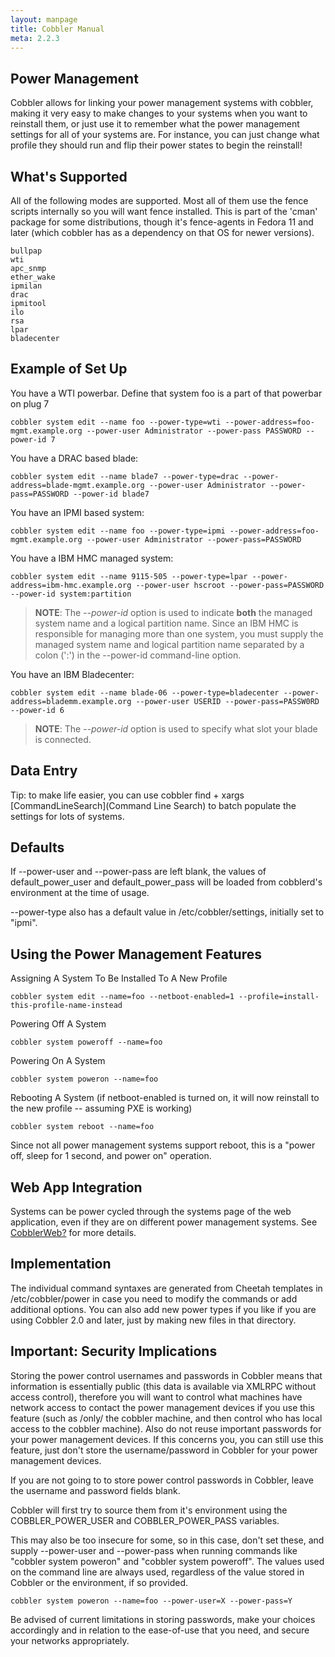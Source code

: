 ```yaml
---
layout: manpage
title: Cobbler Manual
meta: 2.2.3
---
```

## Power Management

Cobbler allows for linking your power management systems with
cobbler, making it very easy to make changes to your systems when
you want to reinstall them, or just use it to remember what the
power management settings for all of your systems are. For
instance, you can just change what profile they should run and flip
their power states to begin the reinstall!

## What's Supported

All of the following modes are supported. Most all of them use the
fence scripts internally so you will want fence installed. This is
part of the 'cman' package for some distributions, though it's
fence-agents in Fedora 11 and later (which cobbler has as a
dependency on that OS for newer versions).

    bullpap
    wti
    apc_snmp
    ether_wake
    ipmilan
    drac
    ipmitool
    ilo
    rsa
    lpar
    bladecenter

## Example of Set Up

You have a WTI powerbar. Define that system foo is a part of that
powerbar on plug 7

    cobbler system edit --name foo --power-type=wti --power-address=foo-mgmt.example.org --power-user Administrator --power-pass PASSWORD --power-id 7

You have a DRAC based blade:

    cobbler system edit --name blade7 --power-type=drac --power-address=blade-mgmt.example.org --power-user Administrator --power-pass=PASSWORD --power-id blade7

You have an IPMI based system:

    cobbler system edit --name foo --power-type=ipmi --power-address=foo-mgmt.example.org --power-user Administrator --power-pass=PASSWORD

You have a IBM HMC managed system:

    cobbler system edit --name 9115-505 --power-type=lpar --power-address=ibm-hmc.example.org --power-user hscroot --power-pass=PASSWORD --power-id system:partition

> **NOTE**: The *--power-id* option is used to indicate **both** the
> managed system name and a logical partition name. Since an IBM HMC
> is responsible for managing more than one system, you must supply
> the managed system name and logical partition name separated by a
> colon (':') in the --power-id command-line option.

You have an IBM Bladecenter:

    cobbler system edit --name blade-06 --power-type=bladecenter --power-address=blademm.example.org --power-user USERID --power-pass=PASSW0RD --power-id 6

> **NOTE**: The *--power-id* option is used to specify what slot your
> blade is connected.

## Data Entry

Tip: to make life easier, you can use
cobbler find + xargs [CommandLineSearch](Command Line Search)
to batch populate the settings for lots of systems.

## Defaults

If --power-user and --power-pass are left blank, the values of
default\_power\_user and default\_power\_pass will be loaded from
cobblerd's environment at the time of usage.

--power-type also has a default value in /etc/cobbler/settings,
initially set to "ipmi".

## Using the Power Management Features

Assigning A System To Be Installed To A New Profile

    cobbler system edit --name=foo --netboot-enabled=1 --profile=install-this-profile-name-instead

Powering Off A System

    cobbler system poweroff --name=foo

Powering On A System

    cobbler system poweron --name=foo

Rebooting A System (if netboot-enabled is turned on, it will now
reinstall to the new profile -- assuming PXE is working)

    cobbler system reboot --name=foo

Since not all power management systems support reboot, this is a
"power off, sleep for 1 second, and power on" operation.

## Web App Integration

Systems can be power cycled through the systems page of the web
application, even if they are on different power management
systems. See [CobblerWeb?](/cobbler/wiki/CobblerWeb) for more
details.

## Implementation

The individual command syntaxes are generated from Cheetah
templates in /etc/cobbler/power in case you need to modify the
commands or add additional options. You can also add new power
types if you like if you are using Cobbler 2.0 and later, just by
making new files in that directory.

## Important: Security Implications

Storing the power control usernames and passwords in Cobbler means
that information is essentially public (this data is available via
XMLRPC without access control), therefore you will want to control
what machines have network access to contact the power management
devices if you use this feature (such as /only/ the cobbler
machine, and then control who has local access to the cobbler
machine). Also do not reuse important passwords for your power
management devices. If this concerns you, you can still use this
feature, just don't store the username/password in Cobbler for your
power management devices.

If you are not going to to store power control passwords in
Cobbler, leave the username and password fields blank.

Cobbler will first try to source them from it's environment using
the COBBLER\_POWER\_USER and COBBLER\_POWER\_PASS variables.

This may also be too insecure for some, so in this case, don't set
these, and supply --power-user and --power-pass when running
commands like "cobbler system poweron" and "cobbler system
poweroff". The values used on the command line are always used,
regardless of the value stored in Cobbler or the environment, if so
provided.

    cobbler system poweron --name=foo --power-user=X --power-pass=Y

Be advised of current limitations in storing passwords, make your
choices accordingly and in relation to the ease-of-use that you
need, and secure your networks appropriately.

